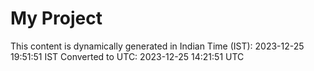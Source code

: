 # My Project

This content is dynamically generated in Indian Time (IST): 2023-12-25 19:51:51 IST
Converted to UTC: 2023-12-25 14:21:51 UTC
